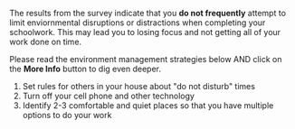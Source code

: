The results from the survey indicate that you **do not frequently** attempt to limit enviornmental disruptions or distractions when completing your schoolwork. This may lead you to losing focus and not getting all of your work done on time. 

Please read the environment management strategies below AND click on the **More Info** button to dig even deeper. 

1.	Set rules for others in your house about "do not disturb" times
2.	Turn off your cell phone and other technology
3.	Identify 2-3 comfortable and quiet places so that you have multiple options to do your work
